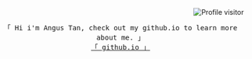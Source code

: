 <!---
tanvihang/tanvihang is a ✨ special ✨ repository because its `README.md` (this file) appears on your GitHub profile.
You can click the Preview link to take a look at your changes.
--->



<a href="https://komarev.com/ghpvc/?username=tanvihang">
  <img align="right" src="https://komarev.com/ghpvc/?username=tanvihang&label=Visitors&color=0e75b6&style=flat" alt="Profile visitor" />
</a>


<p align="center"> 
  <samp>
    <br>
    「 Hi i'm Angus Tan, check out my github.io to learn more about me. 」
    <br>
        <a href="https://tanvihang.github.io">「 github.io 」</a>
    <br>
  </samp>
</p>

<br />



